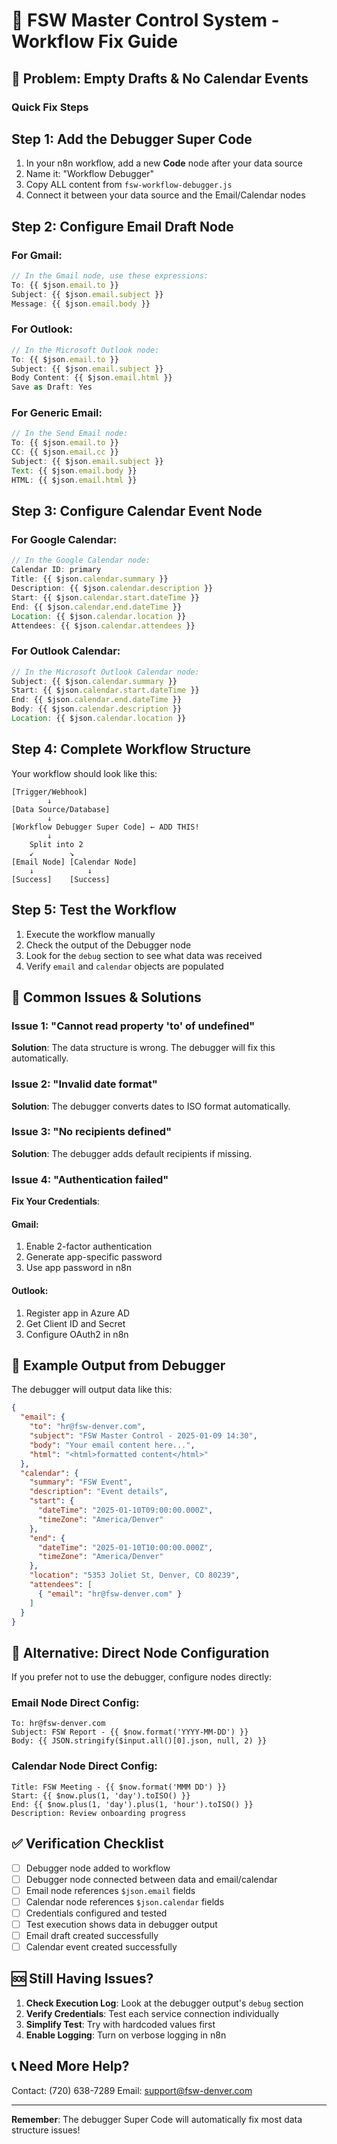# 🔧 FSW Master Control System - Workflow Fix Guide

## 🚨 Problem: Empty Drafts & No Calendar Events

### Quick Fix Steps

## Step 1: Add the Debugger Super Code
1. In your n8n workflow, add a new **Code** node after your data source
2. Name it: "Workflow Debugger"
3. Copy ALL content from `fsw-workflow-debugger.js`
4. Connect it between your data source and the Email/Calendar nodes

## Step 2: Configure Email Draft Node

### For Gmail:
```javascript
// In the Gmail node, use these expressions:
To: {{ $json.email.to }}
Subject: {{ $json.email.subject }}
Message: {{ $json.email.body }}
```

### For Outlook:
```javascript
// In the Microsoft Outlook node:
To: {{ $json.email.to }}
Subject: {{ $json.email.subject }}
Body Content: {{ $json.email.html }}
Save as Draft: Yes
```

### For Generic Email:
```javascript
// In the Send Email node:
To: {{ $json.email.to }}
CC: {{ $json.email.cc }}
Subject: {{ $json.email.subject }}
Text: {{ $json.email.body }}
HTML: {{ $json.email.html }}
```

## Step 3: Configure Calendar Event Node

### For Google Calendar:
```javascript
// In the Google Calendar node:
Calendar ID: primary
Title: {{ $json.calendar.summary }}
Description: {{ $json.calendar.description }}
Start: {{ $json.calendar.start.dateTime }}
End: {{ $json.calendar.end.dateTime }}
Location: {{ $json.calendar.location }}
Attendees: {{ $json.calendar.attendees }}
```

### For Outlook Calendar:
```javascript
// In the Microsoft Outlook Calendar node:
Subject: {{ $json.calendar.summary }}
Start: {{ $json.calendar.start.dateTime }}
End: {{ $json.calendar.end.dateTime }}
Body: {{ $json.calendar.description }}
Location: {{ $json.calendar.location }}
```

## Step 4: Complete Workflow Structure

Your workflow should look like this:

```
[Trigger/Webhook]
        ↓
[Data Source/Database]
        ↓
[Workflow Debugger Super Code] ← ADD THIS!
        ↓
    Split into 2
    ↙        ↘
[Email Node] [Calendar Node]
    ↓            ↓
[Success]    [Success]
```

## Step 5: Test the Workflow

1. Execute the workflow manually
2. Check the output of the Debugger node
3. Look for the `debug` section to see what data was received
4. Verify `email` and `calendar` objects are populated

## 🎯 Common Issues & Solutions

### Issue 1: "Cannot read property 'to' of undefined"
**Solution**: The data structure is wrong. The debugger will fix this automatically.

### Issue 2: "Invalid date format"
**Solution**: The debugger converts dates to ISO format automatically.

### Issue 3: "No recipients defined"
**Solution**: The debugger adds default recipients if missing.

### Issue 4: "Authentication failed"
**Fix Your Credentials**:

#### Gmail:
1. Enable 2-factor authentication
2. Generate app-specific password
3. Use app password in n8n

#### Outlook:
1. Register app in Azure AD
2. Get Client ID and Secret
3. Configure OAuth2 in n8n

## 📝 Example Output from Debugger

The debugger will output data like this:

```json
{
  "email": {
    "to": "hr@fsw-denver.com",
    "subject": "FSW Master Control - 2025-01-09 14:30",
    "body": "Your email content here...",
    "html": "<html>formatted content</html>"
  },
  "calendar": {
    "summary": "FSW Event",
    "description": "Event details",
    "start": {
      "dateTime": "2025-01-10T09:00:00.000Z",
      "timeZone": "America/Denver"
    },
    "end": {
      "dateTime": "2025-01-10T10:00:00.000Z",
      "timeZone": "America/Denver"
    },
    "location": "5353 Joliet St, Denver, CO 80239",
    "attendees": [
      { "email": "hr@fsw-denver.com" }
    ]
  }
}
```

## 🔄 Alternative: Direct Node Configuration

If you prefer not to use the debugger, configure nodes directly:

### Email Node Direct Config:
```
To: hr@fsw-denver.com
Subject: FSW Report - {{ $now.format('YYYY-MM-DD') }}
Body: {{ JSON.stringify($input.all()[0].json, null, 2) }}
```

### Calendar Node Direct Config:
```
Title: FSW Meeting - {{ $now.format('MMM DD') }}
Start: {{ $now.plus(1, 'day').toISO() }}
End: {{ $now.plus(1, 'day').plus(1, 'hour').toISO() }}
Description: Review onboarding progress
```

## ✅ Verification Checklist

- [ ] Debugger node added to workflow
- [ ] Debugger node connected between data and email/calendar
- [ ] Email node references `$json.email` fields
- [ ] Calendar node references `$json.calendar` fields
- [ ] Credentials configured and tested
- [ ] Test execution shows data in debugger output
- [ ] Email draft created successfully
- [ ] Calendar event created successfully

## 🆘 Still Having Issues?

1. **Check Execution Log**: Look at the debugger output's `debug` section
2. **Verify Credentials**: Test each service connection individually
3. **Simplify Test**: Try with hardcoded values first
4. **Enable Logging**: Turn on verbose logging in n8n

## 📞 Need More Help?

Contact: (720) 638-7289
Email: support@fsw-denver.com

---

**Remember**: The debugger Super Code will automatically fix most data structure issues!
